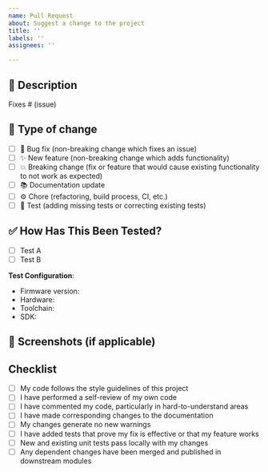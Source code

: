 ```yaml
---
name: Pull Request
about: Suggest a change to the project
title: ''
labels: ''
assignees: ''

---
```


## 📝 Description

<!-- Please include a summary of the change and which issue is fixed. -->
<!-- Please also include relevant motivation and context. -->
<!-- List any dependencies that are required for this change. -->

Fixes # (issue)

## 🧐 Type of change

<!-- Please delete options that are not relevant. -->

- [ ] 🐛 Bug fix (non-breaking change which fixes an issue)
- [ ] ✨ New feature (non-breaking change which adds functionality)
- [ ] 💥 Breaking change (fix or feature that would cause existing functionality to not work as expected)
- [ ] 📚 Documentation update
- [ ] ⚙️ Chore (refactoring, build process, CI, etc.)
- [ ] 🧪 Test (adding missing tests or correcting existing tests)

## ✅ How Has This Been Tested?

<!-- Please describe the tests that you ran to verify your changes. -->
<!-- Provide instructions so we can reproduce. -->
<!-- Please also list any relevant details for your test configuration. -->

- [ ] Test A
- [ ] Test B

**Test Configuration**:

- Firmware version:
- Hardware:
- Toolchain:
- SDK:

## 📸 Screenshots (if applicable)

<!-- If your change is visual, please provide screenshots. -->

## Checklist

- [ ] My code follows the style guidelines of this project
- [ ] I have performed a self-review of my own code
- [ ] I have commented my code, particularly in hard-to-understand areas
- [ ] I have made corresponding changes to the documentation
- [ ] My changes generate no new warnings
- [ ] I have added tests that prove my fix is effective or that my feature works
- [ ] New and existing unit tests pass locally with my changes
- [ ] Any dependent changes have been merged and published in downstream modules
